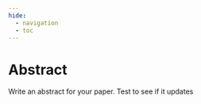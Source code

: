 ```yaml
---
hide:
  - navigation
  - toc
---
```


# Abstract

Write an abstract for your paper. Test to see if it updates
